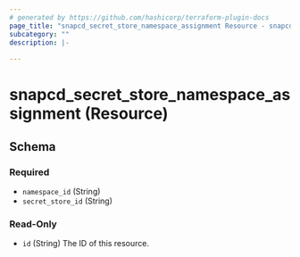 ```yaml
---
# generated by https://github.com/hashicorp/terraform-plugin-docs
page_title: "snapcd_secret_store_namespace_assignment Resource - snapcd"
subcategory: ""
description: |-
  
---
```


# snapcd_secret_store_namespace_assignment (Resource)





<!-- schema generated by tfplugindocs -->
## Schema

### Required

- `namespace_id` (String)
- `secret_store_id` (String)

### Read-Only

- `id` (String) The ID of this resource.
